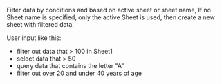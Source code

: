 Filter data by conditions and based on active sheet or sheet name, If no Sheet name is specified, only the active Sheet is used, then create a new sheet with filtered data.

User input like this:

- filter out data that <column> > 100 in Sheet1
- select data that <column> > 50
- query data that <column> contains the letter "A"
- filter out <column> over 20 and under 40 years of age
